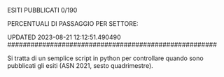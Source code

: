 ESITI PUBBLICATI 0/190 

PERCENTUALI DI PASSAGGIO PER SETTORE:

UPDATED 2023-08-21 12:12:51.490490
###################################################### 

Si tratta di un semplice script in python per controllare quando sono pubblicati gli esiti (ASN 2021, sesto quadrimestre).

